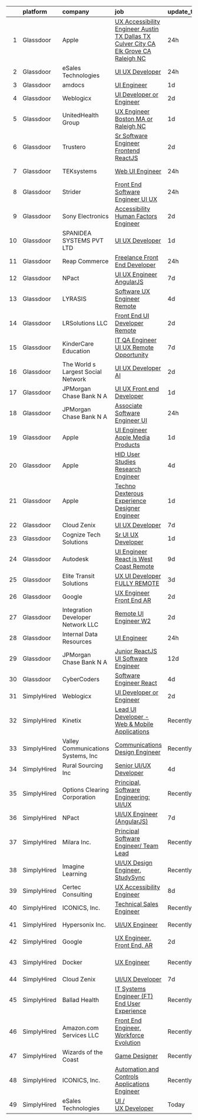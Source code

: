

|    | platform    | company                            | job                                                                                                                                                                                                                                                                                                                                                                                                                                                                                                                                                                                                                                                                                                                                                                                                                                                                                                                                                                                                                                                                                                                                                                                                                                                                                                                                                                                                                                                                                   | update_time   | location          |
|---:|:------------|:-----------------------------------|:--------------------------------------------------------------------------------------------------------------------------------------------------------------------------------------------------------------------------------------------------------------------------------------------------------------------------------------------------------------------------------------------------------------------------------------------------------------------------------------------------------------------------------------------------------------------------------------------------------------------------------------------------------------------------------------------------------------------------------------------------------------------------------------------------------------------------------------------------------------------------------------------------------------------------------------------------------------------------------------------------------------------------------------------------------------------------------------------------------------------------------------------------------------------------------------------------------------------------------------------------------------------------------------------------------------------------------------------------------------------------------------------------------------------------------------------------------------------------------------|:--------------|:------------------|
|  1 | Glassdoor   | Apple                              | [UX Accessibility Engineer  Austin  TX  Dallas  TX  Culver City  CA  Elk Grove  CA  Raleigh  NC ](https://www.glassdoor.com/partner/jobListing.htm?pos=102&ao=1110586&s=58&guid=00000182ba04f7cfb6520f097ad02f67&src=GD_JOB_AD&t=SR&vt=w&cs=1_a071ddb6&cb=1660978264362&jobListingId=1008080338729&cpc=334ABAF5D42DC775&jrtk=3-0-1gat09u0hklug801-1gat09u0vis1h800-6bcecd231bba96e7--6NYlbfkN0BvKrLyj5gPmtZO9T8euul8TCxuuKNOtzRJOomxnwSEodTz2Bc-sPZlADHp0xxmf8UGhI_JQnlS7lmez_1pwlDZ3rkS_zrj-H_qBXXe2pFxdu9ELzpyzs4-lN_YBVdtOGqxLgYLDMc510AxQjsjkBZD4lIc5FgQWm4_iU7VtHLxqF_tN1VCkIrNQSqVvzLBhivx4mQNATICCrmbTx_60uxqX1hFqL4JWtXDPmYzx3_C5yBVosGH1rU1Z7bO7D9JuI4FRfNpMW7v9muknp2M-Vlqo8vxyl4NMyRJBlUjfsxjAInaacaMpGf3KmRptRR2hQWzhWhibANvSph52LrKtCc52oX5OHfUcPPq2VyQbbA7LqUuNRpBZzYji1SSeJOxdQLXMf7grLxnxxYIaHWXsdwk0OhQ5w8uHu6nNtb-1Vw-NA-fv7F6BVmyluqvX0YQYjuLBq_MH3MXCcHHY4cJ5Yk3Zv1LbgjAv4EiH7M7VGj1UH_SiXwYtPfTo3KxzzDCbwCEHUzXWWvr4tAoHmxub0mh3fYO60X-i5ugYBFi_W0rAAbhfBOawfIzOcLk9xSeu6dPkmHJ_SInsYU6t4c8HJnt9GBDYIHeXlLpPM5_qE-7vxnLuUVfiC9VZsdcJ0RNdqiCPgdk2SR4ia9pJpR80xFdsHN_-vg7nwqLs5e5SGewSngnVxXstSwF0IF9wvH3HGllyOM8bH7nvj135ZSUrw0LFoJePKsrqTJ_buBYvaYFbCayvk0cEfP0eNgyRsvQN44-bso-Gtb8V63nwQq50KotIUDUZbtJs_XmSeS8mxjBD0vXUN1ZN-b4GbMcPO-mmb3IyFpfRL1Lvg1l-mCosCD0rQUDi6A7SiiwdrJAf4LQTN-aoFbE-TVHHUWtT2gwnrZkpXOivPMnuAh3dL0QW4_2Aj3ljo2DdGh4URSfLQyH-rybxDnWSXnQXL4dAIstJHhe_vm1CpqDFRwcM7IGKyA0J6i5aVRYrlLRSwG5HcLfRzp-u95lMS6yvzRFZ2IRlvP4Idkb-OcFVyItOsFgdIqk) | 24h           | Austin, TX        |
|  2 | Glassdoor   | eSales Technologies                | [UI   UX Developer](https://www.glassdoor.com/partner/jobListing.htm?pos=122&ao=1136043&s=58&guid=00000182ba04f7cfb6520f097ad02f67&src=GD_JOB_AD&t=SR&vt=w&cs=1_2218a294&cb=1660978264370&jobListingId=1008081944891&jrtk=3-0-1gat09u0hklug801-1gat09u0vis1h800-b5b38a053ef2df21-)                                                                                                                                                                                                                                                                                                                                                                                                                                                                                                                                                                                                                                                                                                                                                                                                                                                                                                                                                                                                                                                                                                                                                                                                    | 24h           | West Babylon, NY  |
|  3 | Glassdoor   | amdocs                             | [UI Engineer](https://www.glassdoor.com/partner/jobListing.htm?pos=115&ao=1136043&s=58&guid=00000182ba04f7cfb6520f097ad02f67&src=GD_JOB_AD&t=SR&vt=w&cs=1_b1feeb36&cb=1660978264368&jobListingId=1008079538406&jrtk=3-0-1gat09u0hklug801-1gat09u0vis1h800-4737a8a37973d5b7-)                                                                                                                                                                                                                                                                                                                                                                                                                                                                                                                                                                                                                                                                                                                                                                                                                                                                                                                                                                                                                                                                                                                                                                                                          | 1d            | California        |
|  4 | Glassdoor   | Weblogicx                          | [UI Developer or Engineer](https://www.glassdoor.com/partner/jobListing.htm?pos=120&ao=1136043&s=58&guid=00000182ba04f7cfb6520f097ad02f67&src=GD_JOB_AD&t=SR&vt=w&ea=1&cs=1_8e7f3488&cb=1660978264369&jobListingId=1008076300456&jrtk=3-0-1gat09u0hklug801-1gat09u0vis1h800-15f16e4854d42df6-)                                                                                                                                                                                                                                                                                                                                                                                                                                                                                                                                                                                                                                                                                                                                                                                                                                                                                                                                                                                                                                                                                                                                                                                        | 2d            | New York, NY      |
|  5 | Glassdoor   | UnitedHealth Group                 | [UX Engineer   Boston  MA or Raleigh  NC](https://www.glassdoor.com/partner/jobListing.htm?pos=101&ao=1110586&s=58&guid=00000182ba04f7cfb6520f097ad02f67&src=GD_JOB_AD&t=SR&vt=w&cs=1_36491d80&cb=1660978264362&jobListingId=1008078925478&cpc=F41FEAB56D215062&jrtk=3-0-1gat09u0hklug801-1gat09u0vis1h800-b1644bcfbdb874b9--6NYlbfkN0C8O9VKdOj_1Zh75e9_CvYhSsWVxS1Pvi5WUWhsf4w7FOycHcR50Ta-CQORLM6vDVfTLkBTBGYJkvH0iNQ4ijhIE8lO7STteliwAUvwxEqgThiNh_M0A0_pwVY_jT8lKvdyYOdyjBYg5j8_OKlGmyUfXVWUqc4XZDKITackncFsfbCyaKamAIXE0z0sfl6i3OXKV0DkbNRieGUW72-So5BC7wp5mBeajdlFs-qM-sagk3PTu1n5_4KyUXW-2dr113RiEqNrCNkS6SaFuTysEMlZp_jPRU54swXrIXMKbUOtkRVI3lZwLMYGoaKSTsBqaG4mMnmkVvCw4xOgOz-LSZlAqjIUrko2zWkU2hntuefpPYZiSOmpfhkqKryIpomQfLyYJu5J1bWN69cmIa_qhJdMdHbEUuISqGpVohL08Xerctg1VtsBaYzo)                                                                                                                                                                                                                                                                                                                                                                                                                                                                                                                                                                                                                                                                                         | 1d            | Boston, MA        |
|  6 | Glassdoor   | Trustero                           | [Sr  Software Engineer   Frontend  ReactJS ](https://www.glassdoor.com/partner/jobListing.htm?pos=107&ao=1110586&s=58&guid=00000182ba04f7cfb6520f097ad02f67&src=GD_JOB_AD&t=SR&vt=w&cs=1_0703cb5d&cb=1660978264364&jobListingId=1008076298920&cpc=48B9F4758953335C&jrtk=3-0-1gat09u0hklug801-1gat09u0vis1h800-d279383a41142d99--6NYlbfkN0DG4ntHtB_rMsnfhgmnSvK2brktLme1L4SiDeJjQ-izrVOLqRJ5-yjEhSyAj73O13THdNPDJRZmzvdseUgUNseRtKj65BXvi4N5BztOLH-4HivxLqpyVMkn_N23qBurXZxsgaBK33x5rjv8qMWm_PCE6vbl3fuEJKfJ4R1l1nRp3lvc-7fh2rGXpviKKD7J21d3xvcLaGq7g2zF9VbqAoNMmInn9xQHTtJ58l1pkizHW7xSPVWdhqJ_5cWWxoDLyPK9mrNJAvMKhREVC0gEfwSmAu92mNFaCsaGEyHQVjz3IsgfOXf7lKH9WcK-3GoWxIgggcnvcABz757e2OEeRt6AGHXhQRaO8gL98ejze-PEHz8Cy1wU5zDwEpeYWKmNPm5S7xCSPq5sqW5d1mrHmb_7IWq4skCSEXcxj2mR0JiZutbbyS-7UI2FcoR5gIoksjzMk1p87uPSBPBKNiu61gReYzpzqp769MW0QLHxdmivxO_nCL1t_pCEf-PzwC7xqRk88v4wD2ufPjz14HuXZpxjZbrXGv0U7ch9zLxSBGi1Wwk7TmDZI8GFN8lvOkPWk_olYWDs333tl06OS2_RKgnkCqPdnT-D9eBxnlP4g1jmcJ9D21rnUO2ckx5EfoZJDEbBb5vSeNQZeKtcSmTIZdXj7u4JvZE9qhglUaE6aIGommTgOYTYpfSgu34H1bnryKKU1fABslXSfPSBVlLc_7PDOnTb3TiAMDhjn6xpZRCQilisgnecq_k-ui8TnL9mvyuHRMs7OyDHbmoP9k_dhy0ZXTHLyQ1DvgpsE-_l-RDyBQMHkRtlsPBU_voKqxgNki_XLTkRaDJrtjDkcwaecIQmNDqdC1JW1Dzkt76aj8bxyXFamxZjT73HJqrd_Vi7YnHnjDkuN9RYs55EouWIY66RZDYricin9I-htApmF3EiPvZ-OQQs513In2spKRR-6SxTRt1UP5-ZruWd0hR0-z0ofN-iGw6FaUMCZ-0U_1mYv-WlQzTI02WH)                                                                                      | 2d            | Remote            |
|  7 | Glassdoor   | TEKsystems                         | [Web UI Engineer](https://www.glassdoor.com/partner/jobListing.htm?pos=104&ao=1110586&s=58&guid=00000182ba04f7cfb6520f097ad02f67&src=GD_JOB_AD&t=SR&vt=w&cs=1_de7a29dc&cb=1660978264363&jobListingId=1008082138912&cpc=1160948BCBA38B5B&jrtk=3-0-1gat09u0hklug801-1gat09u0vis1h800-b23bc7394c47b2ae--6NYlbfkN0AuKz8EBO1xHDEL7V2YF9xF3dC_I9B9i-Zw2Jh8clPMK3KTieKealHQySFBD4L6FvPqrppy_6pQ4JzbYsBYRE3HfqOS1nITnQwyFWRadqAi8jW-TzQMC_u9eD9RZAeUN7pT7i7_2-K7VDYFfWK8sl0TSl_DyrNNLaX2rRT3yx41VpcfHicS4ymVzlmQ-7kZZ8UnWaohLGt0uFjETOXWOxqhIfC3TO0OOLxeUEBGRhYTC3Hxj8czs2CF1GRsBkoY0H7_Wg6Vybj2Kf9ykX7ruLMccOkdLb2zvk_-E7K2UCdDs4AoPqe8cM7EXro_Qp6VXDS3SOcsvB95GFABCxMTD35tvGvCjyDekK-8RzTsJA9TT2eMMVPnRap8gakrydX8d0o7YzPfX-wi7wduaU2dPr6XCM8tGLKntom_6w-tfm3YQjfKbLOsIwUMxKSWOAUqYItp4HoCIiyrhBiBiAoUKNFvuz-ug2L-CeWOz5uzVO7IK61Xsm0Ig9tlR9FfOurAIK4PD6Zsq4Y_sRcwT0rN7VKz5cQWoyi0kM_6mnI2Zi1NQfLQ42Fu5_epuLlel3oRp8BW50C8BRqLgg7FpLv1gFnt-r6MXKEiSbAdS5TYboj7k6Bxejf7QbV6Z14bf3ptvbsTREJERGn50oaEK_uU3BhzXGKPYYtXyHCTjCXg1FGhrOrt5MwXFD2SBv3UW6tLQ8HxEa_hgZ347m7Pu6pV5519eiuhcBqWdezBwwYcE5Tlima3--x5q8Odr3MH_voNXAWYhjBWeVvEq-pl_XNrABtwcHDAm7mwvnHnytu0rCO6T23R2wY1bPp4ShcpH2yMqtI649elgzysIlEuTxRAu8P4II-kfPDBF7kOoY1KObnBg6z7RdEmjLpeS8KcDM09ZzYHKyxGkT3YVqoZkxx4Y4CoLTQ1r6c8YcuGJMtgHbIaFv9UrMPsLIHx)                                                                                                                                                                                 | 24h           | Columbus, OH      |
|  8 | Glassdoor   | Strider                            | [Front End Software Engineer  UI UX ](https://www.glassdoor.com/partner/jobListing.htm?pos=128&ao=1136043&s=58&guid=00000182ba04f7cfb6520f097ad02f67&src=GD_JOB_AD&t=SR&vt=w&ea=1&cs=1_2a0e8c4b&cb=1660978264373&jobListingId=1008082050730&jrtk=3-0-1gat09u0hklug801-1gat09u0vis1h800-cdaf7f48e5a7f718-)                                                                                                                                                                                                                                                                                                                                                                                                                                                                                                                                                                                                                                                                                                                                                                                                                                                                                                                                                                                                                                                                                                                                                                             | 24h           | Tysons Corner, VA |
|  9 | Glassdoor   | Sony Electronics                   | [Accessibility Human Factors Engineer](https://www.glassdoor.com/partner/jobListing.htm?pos=111&ao=1136043&s=58&guid=00000182ba04f7cfb6520f097ad02f67&src=GD_JOB_AD&t=SR&vt=w&cs=1_e3579538&cb=1660978264366&jobListingId=1008076295299&jrtk=3-0-1gat09u0hklug801-1gat09u0vis1h800-1a8a939cfe001fbb-)                                                                                                                                                                                                                                                                                                                                                                                                                                                                                                                                                                                                                                                                                                                                                                                                                                                                                                                                                                                                                                                                                                                                                                                 | 2d            | San Diego, CA     |
| 10 | Glassdoor   | SPANIDEA SYSTEMS PVT  LTD          | [UI UX Developer](https://www.glassdoor.com/partner/jobListing.htm?pos=125&ao=1136043&s=58&guid=00000182ba04f7cfb6520f097ad02f67&src=GD_JOB_AD&t=SR&vt=w&ea=1&cs=1_54114ffd&cb=1660978264372&jobListingId=1008078969609&jrtk=3-0-1gat09u0hklug801-1gat09u0vis1h800-223c4d2ce0d8c22c-)                                                                                                                                                                                                                                                                                                                                                                                                                                                                                                                                                                                                                                                                                                                                                                                                                                                                                                                                                                                                                                                                                                                                                                                                 | 1d            | San Francisco, CA |
| 11 | Glassdoor   | Reap Commerce                      | [Freelance Front End Developer](https://www.glassdoor.com/partner/jobListing.htm?pos=112&ao=1136043&s=58&guid=00000182ba04f7cfb6520f097ad02f67&src=GD_JOB_AD&t=SR&vt=w&ea=1&cs=1_fddb98c5&cb=1660978264366&jobListingId=1008081351737&jrtk=3-0-1gat09u0hklug801-1gat09u0vis1h800-4301a20cd0f0fe31-)                                                                                                                                                                                                                                                                                                                                                                                                                                                                                                                                                                                                                                                                                                                                                                                                                                                                                                                                                                                                                                                                                                                                                                                   | 24h           | Remote            |
| 12 | Glassdoor   | NPact                              | [UI UX Engineer  AngularJS ](https://www.glassdoor.com/partner/jobListing.htm?pos=129&ao=1136043&s=58&guid=00000182ba04f7cfb6520f097ad02f67&src=GD_JOB_AD&t=SR&vt=w&ea=1&cs=1_1b03add5&cb=1660978264373&jobListingId=1008069138533&jrtk=3-0-1gat09u0hklug801-1gat09u0vis1h800-4c2bb33de1761dfc-)                                                                                                                                                                                                                                                                                                                                                                                                                                                                                                                                                                                                                                                                                                                                                                                                                                                                                                                                                                                                                                                                                                                                                                                      | 7d            | Remote            |
| 13 | Glassdoor   | LYRASIS                            | [Software UX Engineer  Remote ](https://www.glassdoor.com/partner/jobListing.htm?pos=127&ao=1136043&s=58&guid=00000182ba04f7cfb6520f097ad02f67&src=GD_JOB_AD&t=SR&vt=w&ea=1&cs=1_d38d630d&cb=1660978264373&jobListingId=1008072277149&jrtk=3-0-1gat09u0hklug801-1gat09u0vis1h800-5520e6f357cd2f65-)                                                                                                                                                                                                                                                                                                                                                                                                                                                                                                                                                                                                                                                                                                                                                                                                                                                                                                                                                                                                                                                                                                                                                                                   | 4d            | Georgia           |
| 14 | Glassdoor   | LRSolutions  LLC                   | [Front End UI Developer   Remote](https://www.glassdoor.com/partner/jobListing.htm?pos=108&ao=1110586&s=58&guid=00000182ba04f7cfb6520f097ad02f67&src=GD_JOB_AD&t=SR&vt=w&ea=1&cs=1_318c8507&cb=1660978264365&jobListingId=1008075985506&cpc=FD1C1DA32C38CFA7&jrtk=3-0-1gat09u0hklug801-1gat09u0vis1h800-5a430370482fc73c--6NYlbfkN0BAGAj0RUsnWTahqI1tl-PZLsMym4oUMswTcg611k7hRhZpN3Kz5TEiF7mWyl4wW1AhtjUlcgc-107l0yBL-hN6ZbcyiXBfLWok2zXEOlJ3ntoBTaMYRTmL97T9V5cUyN_zWZK3d3Ca7QurS0aUI1qMGMs3j4yGfflH6UsqC2Io-QDlomXxrYsO_NEg5M2dDDKNCA_zGQiGNP8wdXf-DlsEoKphlIC9IsNPJz682QycHTmMX49XoRbyJvpD2iOWehobANiOHXnIOGxvZpZBX0XCaVqFPm8OrLzFGf1tJgZe77DiYKKmOZHTLTTIgRRL4DOCRioFqTgOFruVgMQ_oUEJhpS5dZbf97YgrAOOPsSRQyIkAg3TzQLnEFUcLUQqQF3QhJFsrLBSU5g1j1RojVUCxv4CAd0AZGGUU6pCpn9IPft9wtRzd5giSt_XfM0oxCQzAW9Wbtf0ioWgcXdRPHxFF9lwFce7pvZrOHQGhb40khX2O-W0b_ecYjoUyF2zjsiJ6n5a5AUH-w%3D%3D)                                                                                                                                                                                                                                                                                                                                                                                                                                                                                                                                                                                                | 2d            | Remote            |
| 15 | Glassdoor   | KinderCare Education               | [IT QA Engineer UI UX   Remote Opportunity](https://www.glassdoor.com/partner/jobListing.htm?pos=121&ao=1136043&s=58&guid=00000182ba04f7cfb6520f097ad02f67&src=GD_JOB_AD&t=SR&vt=w&cs=1_4f54cb2e&cb=1660978264370&jobListingId=1008069327073&jrtk=3-0-1gat09u0hklug801-1gat09u0vis1h800-42d4bbf79956e27d-)                                                                                                                                                                                                                                                                                                                                                                                                                                                                                                                                                                                                                                                                                                                                                                                                                                                                                                                                                                                                                                                                                                                                                                            | 7d            | Portland, OR      |
| 16 | Glassdoor   | The World s Largest Social Network | [UI UX Developer  AI ](https://www.glassdoor.com/partner/jobListing.htm?pos=106&ao=1110586&s=58&guid=00000182ba04f7cfb6520f097ad02f67&src=GD_JOB_AD&t=SR&vt=w&ea=1&cs=1_a468b89b&cb=1660978264364&jobListingId=1008077555642&cpc=FAE5E775D180B2FB&jrtk=3-0-1gat09u0hklug801-1gat09u0vis1h800-dc4dc3c9770794ca--6NYlbfkN0DSgjPPcnEdvoK3uuxfISLALE6pB1FR7YSHOr_tSg5_QGIhoz_2VqUepdcKLBLI_zRhBJ0Jgrc-8VysXAJk9sFkp8To6E9QiF_qXEeEjrEop-zVPZFN-pEA4fBNHuPYhZ1Yc2dsmwzqRzS3FoMia2YElFrd9Qr-ZitosHSBbmhCFAcrUECrH2HbOOP5Ly9OiTGNJsr4-e64sQ4wWEIPCJHNiSLrqZnLWhhl6A2ukC1dbdVAvyzhCrDA76UqujGn5Fsx-Vr6tyU8Xy03R5NbI_YI0Rt3Y4R8HDlmUahnsc3ChOgzzc617lAG5TRXz1eM71raeN90sLjhIp5qhZk59qkEry2F9FvNV6Qu8Ii7F0qjjvEJ1dJC9JxGmlQHrNh-Jnp3yKeVJERTKdq-bpgbyLxh9iAmstnK2ivGEDJjXLcoyw1yXNhKfDa4RmoyS9J8XCjA2vkUa415zACYNIGLL2jecz1BSrMgYxiDdGI1oZYp3Ixdh491WlFgPsyfHYhYFMtJEK6_i813FrZN7x6s4JW9DEmt1sjuzZBsevAXXACZ4uVfos9ji7IuJmnLE3sUxt8SfCyu_aR3kPD1OsVm8MG-22CuD0m-GmM%3D)                                                                                                                                                                                                                                                                                                                                                                                                                                                                                                                         | 2d            | San Francisco, CA |
| 17 | Glassdoor   | JPMorgan Chase Bank  N A           | [UI UX Front end Developer](https://www.glassdoor.com/partner/jobListing.htm?pos=117&ao=1136043&s=58&guid=00000182ba04f7cfb6520f097ad02f67&src=GD_JOB_AD&t=SR&vt=w&cs=1_5b079274&cb=1660978264368&jobListingId=1008079949180&jrtk=3-0-1gat09u0hklug801-1gat09u0vis1h800-beb0749a0b604968-)                                                                                                                                                                                                                                                                                                                                                                                                                                                                                                                                                                                                                                                                                                                                                                                                                                                                                                                                                                                                                                                                                                                                                                                            | 1d            | Wilmington, DE    |
| 18 | Glassdoor   | JPMorgan Chase Bank  N A           | [Associate Software Engineer   UI](https://www.glassdoor.com/partner/jobListing.htm?pos=119&ao=1136043&s=58&guid=00000182ba04f7cfb6520f097ad02f67&src=GD_JOB_AD&t=SR&vt=w&cs=1_470137f7&cb=1660978264369&jobListingId=1008080234204&jrtk=3-0-1gat09u0hklug801-1gat09u0vis1h800-33a1e209f2231d86-)                                                                                                                                                                                                                                                                                                                                                                                                                                                                                                                                                                                                                                                                                                                                                                                                                                                                                                                                                                                                                                                                                                                                                                                     | 24h           | Tampa, FL         |
| 19 | Glassdoor   | Apple                              | [UI Engineer   Apple Media Products](https://www.glassdoor.com/partner/jobListing.htm?pos=103&ao=1110586&s=58&guid=00000182ba04f7cfb6520f097ad02f67&src=GD_JOB_AD&t=SR&vt=w&cs=1_731fb3cd&cb=1660978264363&jobListingId=1008078787069&cpc=32EE424DE2B657EB&jrtk=3-0-1gat09u0hklug801-1gat09u0vis1h800-be95857f15b9220f--6NYlbfkN0BvKrLyj5gPmtZO9T8euul8TCxuuKNOtzRJOomxnwSEodTz2Bc-sPZl1dBMH13w-jPJKcz5G1NFvUu0qAio5VKKhFcU5VN31Y-iUkmH4tSP70dYrFuCIXzqoYqaUQOeuKSCQkxRTNdPLCo8qjilq_Qmtgrn8CfzNcY0001hocwqh5smi23vyDoxr65UaSLmZM33iljydKbywYSUhrgue72IykG4qIuYZLwo7mTC6dJP_hHsM-vbzDA3DH-stLXjCptUdgm8ivzBxeOan_Zlt1ETtwcyWA9iDn3NYurSuvjYw1kVVfq-6EdXL8PsMrUKWaKAB7D2nXi92E2_1-7cmdJ4jHmlpXqACCJz3h3wflzjrx9ht5lB3n8mb8CpfPqmRDamPmA78FSVucdVONb9QSI4xYiFVIjvTJXUkoEWA-nngquQp_SYs4OuHVZYdj7ZDNdmpYu04Dzf5BkljiTgDv6h_EhjD2gbWkubCaab7xUpnoBmsNqZamYBw-A8xQuDCeuQ2zkAYm_PsMIEAaNTV1Ldgiz1p4rKSnY4KvCPr2QkOXQS09LRRdTrh5vxL8cnQlwMT07shXublYwBs4yXnjb9_Uf1hkmIBI-YISzfFbidJVGgq-NyIsRbuccX9n5slY0W6fAE9yavP3WXDjPcykwE24REQq1U0amD0qxdbgGidnB-VfN1fWX4_OxXMQhdoRTwTX0tUjCIgdtqCFs9Xk2Peef8hgOiJm3E8pnMmQxWNW98J2vtwKLnlufjAwuOVfnDm375O0ORGINlQpFkq-o0ShX9eqJ7unSa3_XZVQm0PwD6wpwg_sOCtirVGHSOLrdQGOQJ6Sq_wht1AhRFKdtLJca18hHSqx-wAKE7PDOnI3cAKpvZm-zawASu3V5OJwVnaXOZMdaShdPVBSwSE_Lyeu5gMyJECNpGgr1KcKrs84u9vPPVFzh8BrA5FUpTrb7vUJP8TBNEyBDdwAOp80yVcHV8On_ksnM%3D)                                                                                                                | 1d            | Seattle, WA       |
| 20 | Glassdoor   | Apple                              | [HID User Studies Research Engineer](https://www.glassdoor.com/partner/jobListing.htm?pos=114&ao=1136043&s=58&guid=00000182ba04f7cfb6520f097ad02f67&src=GD_JOB_AD&t=SR&vt=w&cs=1_b47c0364&cb=1660978264367&jobListingId=1008072975280&jrtk=3-0-1gat09u0hklug801-1gat09u0vis1h800-ff2eb1e6ea059d1d-)                                                                                                                                                                                                                                                                                                                                                                                                                                                                                                                                                                                                                                                                                                                                                                                                                                                                                                                                                                                                                                                                                                                                                                                   | 4d            | Cupertino, CA     |
| 21 | Glassdoor   | Apple                              | [Techno Dexterous Experience Designer Engineer  ](https://www.glassdoor.com/partner/jobListing.htm?pos=110&ao=1136043&s=58&guid=00000182ba04f7cfb6520f097ad02f67&src=GD_JOB_AD&t=SR&vt=w&cs=1_ba6b2067&cb=1660978264365&jobListingId=1008080134853&jrtk=3-0-1gat09u0hklug801-1gat09u0vis1h800-7c79c53ea138259e-)                                                                                                                                                                                                                                                                                                                                                                                                                                                                                                                                                                                                                                                                                                                                                                                                                                                                                                                                                                                                                                                                                                                                                                      | 1d            | Cupertino, CA     |
| 22 | Glassdoor   | Cloud Zenix                        | [UI UX Developer](https://www.glassdoor.com/partner/jobListing.htm?pos=126&ao=1136043&s=58&guid=00000182ba04f7cfb6520f097ad02f67&src=GD_JOB_AD&t=SR&vt=w&ea=1&cs=1_1ffadacc&cb=1660978264373&jobListingId=1008068416225&jrtk=3-0-1gat09u0hklug801-1gat09u0vis1h800-add45b5797fa10f2-)                                                                                                                                                                                                                                                                                                                                                                                                                                                                                                                                                                                                                                                                                                                                                                                                                                                                                                                                                                                                                                                                                                                                                                                                 | 7d            | Remote            |
| 23 | Glassdoor   | Cognize Tech Solutions             | [Sr  UI UX Developer](https://www.glassdoor.com/partner/jobListing.htm?pos=123&ao=1136043&s=58&guid=00000182ba04f7cfb6520f097ad02f67&src=GD_JOB_AD&t=SR&vt=w&ea=1&cs=1_c248f527&cb=1660978264371&jobListingId=1008078859085&jrtk=3-0-1gat09u0hklug801-1gat09u0vis1h800-babef6074ebdf6bc-)                                                                                                                                                                                                                                                                                                                                                                                                                                                                                                                                                                                                                                                                                                                                                                                                                                                                                                                                                                                                                                                                                                                                                                                             | 1d            | Remote            |
| 24 | Glassdoor   | Autodesk                           | [UI Engineer React js  West Coast Remote ](https://www.glassdoor.com/partner/jobListing.htm?pos=118&ao=1136043&s=58&guid=00000182ba04f7cfb6520f097ad02f67&src=GD_JOB_AD&t=SR&vt=w&cs=1_f6dda013&cb=1660978264368&jobListingId=1008065803049&jrtk=3-0-1gat09u0hklug801-1gat09u0vis1h800-5c8d56e4c490e6c9-)                                                                                                                                                                                                                                                                                                                                                                                                                                                                                                                                                                                                                                                                                                                                                                                                                                                                                                                                                                                                                                                                                                                                                                             | 9d            | San Francisco, CA |
| 25 | Glassdoor   | Elite Transit Solutions            | [UX UI Developer FULLY REMOTE](https://www.glassdoor.com/partner/jobListing.htm?pos=130&ao=1136043&s=58&guid=00000182ba04f7cfb6520f097ad02f67&src=GD_JOB_AD&t=SR&vt=w&ea=1&cs=1_daa82635&cb=1660978264373&jobListingId=1008075132599&jrtk=3-0-1gat09u0hklug801-1gat09u0vis1h800-ae6744e2b58ace6d-)                                                                                                                                                                                                                                                                                                                                                                                                                                                                                                                                                                                                                                                                                                                                                                                                                                                                                                                                                                                                                                                                                                                                                                                    | 3d            | Pittsburgh, PA    |
| 26 | Glassdoor   | Google                             | [UX Engineer  Front End  AR](https://www.glassdoor.com/partner/jobListing.htm?pos=113&ao=1136043&s=58&guid=00000182ba04f7cfb6520f097ad02f67&src=GD_JOB_AD&t=SR&vt=w&cs=1_c78902b6&cb=1660978264366&jobListingId=1008076587517&jrtk=3-0-1gat09u0hklug801-1gat09u0vis1h800-48fa9133b9d139a6-)                                                                                                                                                                                                                                                                                                                                                                                                                                                                                                                                                                                                                                                                                                                                                                                                                                                                                                                                                                                                                                                                                                                                                                                           | 2d            | Los Angeles, CA   |
| 27 | Glassdoor   | Integration Developer Network LLC  | [Remote UI Engineer  W2 ](https://www.glassdoor.com/partner/jobListing.htm?pos=124&ao=1136043&s=58&guid=00000182ba04f7cfb6520f097ad02f67&src=GD_JOB_AD&t=SR&vt=w&ea=1&cs=1_44374b22&cb=1660978264372&jobListingId=1008076677463&jrtk=3-0-1gat09u0hklug801-1gat09u0vis1h800-361f424dde493267-)                                                                                                                                                                                                                                                                                                                                                                                                                                                                                                                                                                                                                                                                                                                                                                                                                                                                                                                                                                                                                                                                                                                                                                                         | 2d            | Remote            |
| 28 | Glassdoor   | Internal Data Resources            | [UI Engineer](https://www.glassdoor.com/partner/jobListing.htm?pos=105&ao=1110586&s=58&guid=00000182ba04f7cfb6520f097ad02f67&src=GD_JOB_AD&t=SR&vt=w&ea=1&cs=1_dae254db&cb=1660978264364&jobListingId=1008081469269&cpc=723ADC3DFE402989&jrtk=3-0-1gat09u0hklug801-1gat09u0vis1h800-87a42d0d3a12b624--6NYlbfkN0D-IIHpRgNhhiguU_t6VlqfhfFf3-SclHiEW6RanCpGL0AEnsnTmiX299MBfDVxpfqFIHLUZkrxoio22OVCWj8hs7XSZqfmbsYheLqYi2wlilauAmAOi7Dz7AaiPJJnsiA0lcM0Q2Xvu7ZBR6ffRGUZ9gTPPJJwW7H9_MUZNT6DkHevtRGiGdChC0xuGG3aunrs5Jd9mkQ3iMCXjss_vaEO8Z10bmeWvezfNunIwILHFo3OKiUgvamplMR0R2xSFMSLUFXRa9f3Hw-s6QdpfeKyxrfDGiA6SQBvT9dLxPH1ogOzKy4n1cRLTVftxMpVkBcfQCVSOKwXm_L2ZAhptyij-VlcPdbAFVsocD6eCiQ_Yt9pah9x9vQHP-yWwnTMxPw13oZYYjWJlicANDiSPKwI4PA3XHpJRFwRS01-URWjyzj21tNsJADAl53g8b2Gd4g-znfd4r1aQeI8qF5ePmBKZxeVzP1YAjVlkSgbwvjIcJIe5mvupWhIqe4wuUNFRrGdTBJJBQTCuZjHUd7W3JWd)                                                                                                                                                                                                                                                                                                                                                                                                                                                                                                                                                                                                                | 24h           | Remote            |
| 29 | Glassdoor   | JPMorgan Chase Bank  N A           | [Junior ReactJS UI Software Engineer](https://www.glassdoor.com/partner/jobListing.htm?pos=116&ao=1136043&s=58&guid=00000182ba04f7cfb6520f097ad02f67&src=GD_JOB_AD&t=SR&vt=w&cs=1_fef5c4f0&cb=1660978264368&jobListingId=1008059216095&jrtk=3-0-1gat09u0hklug801-1gat09u0vis1h800-b8ea7e8b95901a12-)                                                                                                                                                                                                                                                                                                                                                                                                                                                                                                                                                                                                                                                                                                                                                                                                                                                                                                                                                                                                                                                                                                                                                                                  | 12d           | Chicago, IL       |
| 30 | Glassdoor   | CyberCoders                        | [Software Engineer   React](https://www.glassdoor.com/partner/jobListing.htm?pos=109&ao=1110586&s=58&guid=00000182ba04f7cfb6520f097ad02f67&src=GD_JOB_AD&t=SR&vt=w&ea=1&cs=1_4f140306&cb=1660978264365&jobListingId=1008072528813&cpc=334ABAF5D42DC775&jrtk=3-0-1gat09u0hklug801-1gat09u0vis1h800-86453a8fd6b0d5fc--6NYlbfkN0CpFJQzrgRR8WqXWK1qKKEqALWJw739KlKqr2H-MSI4eoBlI4EFrmor2FYZMP3muM1yR-0xa60PJmktWKXpXzP0-TwjOQ2TOrs9CTYS_ZbTULJGH45TwituplQPgozkkdbXydX4inBTMydZQipUluS-WG8Jkhq7LEaJWDyTTKewq0xwM1rcfuvZlOHu2d4uYnW2VyrLHdtMTKjmn3wVw711osiUoTLCQ10Rgsdh804w9RrZwH3DvMIOFB7AyeWVnKTYMxKhblCUWwtbDMCBEPYHCU1ikQDTOcxoNNTJoQ52TE0KSxhaqhykD-JNJbTyx1yJGCuwNT8jsyzipoubjADbj25Hjp8JfnyF_KZMKgAcj5__OOFIW2K9G3tydsFKQY2plshhjLO1yUtUtEFAruk3YE4xNcg_-YMWHBfXU6mer4XqyqFqF2JhEBBf7_RbyRi7AuBJSfcDqq1fDvODfMmynemsBxFoR5PU_i_bPTBopWAG2AKeT_uy2QCxzGtM-vozxUpRH_bL9Gt1cDmtM3y2e8p8NW8KsCDg5mCSi1FGqf38fl49A_vOqS0ONbqwM2nM9RYPpvza4phFaJv3mCQlKpQ9o0esVpGfZ7NuZAjBlau1ZGVHZ1cYy_uI5U_DUCZIBAXm8uvOOiK7BKjB9cYKUypcXHJHzUFuxkUTGA-a8kkvCE5yBBJDBjnMhBif5xRVwA6yNFqBDOoSqhoxJWZ0s436sW3Ua-xCaumpihY_NbR1eRmQIdW6Z1rlthv6OAZ1l3WvpGDDioxcbgZkIFOEYMYWsK3m1wXDw_4c96DVA4mHeTiFa7pBzUWMEHBHLOW5BS2uy5fies9rMyO1RnxmNvYutlLA2nHEoNRIljlXvGmeyjASa5caMpuNT10u1HzwOVgbQpcAssf1OUA-X9Ar3rRjGKz-FiKQGtsOhQZddb9KGvDs1iPUet1Ucwr3NTaOOfvU6QXQ7alIJaV1ujkx70MS1v7uizQ%3D)                                                                                                                    | 4d            | Los Angeles, CA   |
| 31 | SimplyHired | Weblogicx                          | [UI Developer or Engineer](https://www.simplyhired.com/job/YUXXdOtDgen0qlZ2vNQopiLKdTWzzPFEHv7tRXxLNgDka5UtgE49ig?q=ux+engineer)                                                                                                                                                                                                                                                                                                                                                                                                                                                                                                                                                                                                                                                                                                                                                                                                                                                                                                                                                                                                                                                                                                                                                                                                                                                                                                                                                      | 2d            | New York, NY      |
| 32 | SimplyHired | Kinetix                            | [Lead UI Developer - Web & Mobile Applications](https://www.simplyhired.com/job/SaFtvgPqbMyJ-blOBOQWksFrfR_IycnRSfg7_Njp0odUQzAiUpkfKA?q=ux+engineer)                                                                                                                                                                                                                                                                                                                                                                                                                                                                                                                                                                                                                                                                                                                                                                                                                                                                                                                                                                                                                                                                                                                                                                                                                                                                                                                                 | Recently      | Atlanta, GA       |
| 33 | SimplyHired | Valley Communications Systems, Inc | [Communications Design Engineer](https://www.simplyhired.com/job/AUo7E07w2klkxUe_MpJEXKAe3q6D53g2ij9loL_ldPaRLYQDHOrlRg?q=ux+engineer)                                                                                                                                                                                                                                                                                                                                                                                                                                                                                                                                                                                                                                                                                                                                                                                                                                                                                                                                                                                                                                                                                                                                                                                                                                                                                                                                                | Recently      | Chicopee, MA      |
| 34 | SimplyHired | Rural Sourcing Inc                 | [Senior UI/UX Developer](https://www.simplyhired.com/job/e0-lTsKawKSeWU6Ch1j27Pu1p1Kdd2PLCPGsSA-tHY7I1sqTwPlkOA?q=ux+engineer)                                                                                                                                                                                                                                                                                                                                                                                                                                                                                                                                                                                                                                                                                                                                                                                                                                                                                                                                                                                                                                                                                                                                                                                                                                                                                                                                                        | 4d            | Baton Rouge, LA   |
| 35 | SimplyHired | Options Clearing Corporation       | [Principal, Software Engineering: UI/UX](https://www.simplyhired.com/job/6WRicnwhKtM4ghmIX48eFW9WlVHt5doMp2wkEyAG3W4q6Pq7hAvRsA?q=ux+engineer)                                                                                                                                                                                                                                                                                                                                                                                                                                                                                                                                                                                                                                                                                                                                                                                                                                                                                                                                                                                                                                                                                                                                                                                                                                                                                                                                        | Recently      | Chicago, IL       |
| 36 | SimplyHired | NPact                              | [UI/UX Engineer (AngularJS)](https://www.simplyhired.com/job/kBpILASOksajFpdI-fd_VIMj5HbKlDLMpzsL_znVRuznWVxnXYfNJg?q=ux+engineer)                                                                                                                                                                                                                                                                                                                                                                                                                                                                                                                                                                                                                                                                                                                                                                                                                                                                                                                                                                                                                                                                                                                                                                                                                                                                                                                                                    | 7d            | Remote            |
| 37 | SimplyHired | Milara Inc.                        | [Principal Software Engineer/ Team Lead](https://www.simplyhired.com/job/y26YMDr_i7bfvvW3yAbF2bhdWFwL9tapVBqQq4mHCUEoMRxaETyEdQ?q=ux+engineer)                                                                                                                                                                                                                                                                                                                                                                                                                                                                                                                                                                                                                                                                                                                                                                                                                                                                                                                                                                                                                                                                                                                                                                                                                                                                                                                                        | Recently      | Milford, MA       |
| 38 | SimplyHired | Imagine Learning                   | [UI/UX Design Engineer, StudySync](https://www.simplyhired.com/job/ggMDe3g4AR0uNqLcQy2TGbb2HrFDSUxl-4l76C0FT8o_8OMnwLpCrA?q=ux+engineer)                                                                                                                                                                                                                                                                                                                                                                                                                                                                                                                                                                                                                                                                                                                                                                                                                                                                                                                                                                                                                                                                                                                                                                                                                                                                                                                                              | Recently      | Remote            |
| 39 | SimplyHired | Certec Consulting                  | [UX Accessibility Engineer](https://www.simplyhired.com/job/1EJ6TFB5fH8pw-Yg4x50eQwF656FhWJDrBed9r_IgwtjfwwNg3AvAA?q=ux+engineer)                                                                                                                                                                                                                                                                                                                                                                                                                                                                                                                                                                                                                                                                                                                                                                                                                                                                                                                                                                                                                                                                                                                                                                                                                                                                                                                                                     | 8d            | Jersey City, NJ   |
| 40 | SimplyHired | ICONICS, Inc.                      | [Technical Sales Engineer](https://www.simplyhired.com/job/BLGA6g71PmxK_tznA_TCmnundiwYAmilk7nypVzrPwOuQDQe9f3_jg?q=ux+engineer)                                                                                                                                                                                                                                                                                                                                                                                                                                                                                                                                                                                                                                                                                                                                                                                                                                                                                                                                                                                                                                                                                                                                                                                                                                                                                                                                                      | Recently      | Foxborough, MA    |
| 41 | SimplyHired | Hypersonix Inc.                    | [UI/UX Engineer](https://www.simplyhired.com/job/TXSI4JLY6sHF-ZLifrg9gJG_iC5mr0Z9W8gT_6jT5hR8sRkfbptF4g?q=ux+engineer)                                                                                                                                                                                                                                                                                                                                                                                                                                                                                                                                                                                                                                                                                                                                                                                                                                                                                                                                                                                                                                                                                                                                                                                                                                                                                                                                                                | Recently      | San Jose, CA      |
| 42 | SimplyHired | Google                             | [UX Engineer, Front End, AR](https://www.simplyhired.com/job/hGzNUM0Gl8bMaHcvv5aeuvKuZAAIp6U_ETigaf7BIfZi5qJ1udvVYA?q=ux+engineer)                                                                                                                                                                                                                                                                                                                                                                                                                                                                                                                                                                                                                                                                                                                                                                                                                                                                                                                                                                                                                                                                                                                                                                                                                                                                                                                                                    | 2d            | Los Angeles, CA   |
| 43 | SimplyHired | Docker                             | [UX Engineer](https://www.simplyhired.com/job/zqvK372Iba0O1869yVIscBWvk1M8phpAFuIFaJkuWoa-7S3vm_aqHQ?q=ux+engineer)                                                                                                                                                                                                                                                                                                                                                                                                                                                                                                                                                                                                                                                                                                                                                                                                                                                                                                                                                                                                                                                                                                                                                                                                                                                                                                                                                                   | Recently      | San Francisco, CA |
| 44 | SimplyHired | Cloud Zenix                        | [UI/UX Developer](https://www.simplyhired.com/job/e1kWky_E2WIrkXoHEuUuAt_IzTB0T7sR9xKUWwXjwfr5FSTnnKVfvg?q=ux+engineer)                                                                                                                                                                                                                                                                                                                                                                                                                                                                                                                                                                                                                                                                                                                                                                                                                                                                                                                                                                                                                                                                                                                                                                                                                                                                                                                                                               | 7d            | Remote            |
| 45 | SimplyHired | Ballad Health                      | [IT Systems Engineer (FT) End User Experience](https://www.simplyhired.com/job/7Lv5wgSBAfeeN6Rxks94QXiTKkT4VhZRMXxUSNeJCdSC2RpCV0ocpg?q=ux+engineer)                                                                                                                                                                                                                                                                                                                                                                                                                                                                                                                                                                                                                                                                                                                                                                                                                                                                                                                                                                                                                                                                                                                                                                                                                                                                                                                                  | Recently      | Johnson City, TN  |
| 46 | SimplyHired | Amazon.com Services LLC            | [Front End Engineer, Workforce Evolution](https://www.simplyhired.com/job/eRjONUrlRX8ZYuAlk8NxtXNd6mVMOAF_MazjhQaAXJ_bYvQVhF1_7Q?q=ux+engineer)                                                                                                                                                                                                                                                                                                                                                                                                                                                                                                                                                                                                                                                                                                                                                                                                                                                                                                                                                                                                                                                                                                                                                                                                                                                                                                                                       | Recently      | Remote            |
| 47 | SimplyHired | Wizards of the Coast               | [Game Designer](https://www.simplyhired.com/job/PTA-XstKiAm5n7XoNO3SHdH25U1A9feZJgZnFjorsiMl1WczbQj2_w?q=ux+engineer)                                                                                                                                                                                                                                                                                                                                                                                                                                                                                                                                                                                                                                                                                                                                                                                                                                                                                                                                                                                                                                                                                                                                                                                                                                                                                                                                                                 | Recently      | Renton, WA        |
| 48 | SimplyHired | ICONICS, Inc.                      | [Automation and Controls Applications Engineer](https://www.simplyhired.com/job/piLE33fvjhXtmfswyRbtHb5YeVnk7UNJuIGxhnf3RWVS46B-0TxDxA?q=ux+engineer)                                                                                                                                                                                                                                                                                                                                                                                                                                                                                                                                                                                                                                                                                                                                                                                                                                                                                                                                                                                                                                                                                                                                                                                                                                                                                                                                 | Recently      | Foxborough, MA    |
| 49 | SimplyHired | eSales Technologies                | [UI / UX Developer](https://www.simplyhired.com/job/4u2rL1WyKvmC7-ghpJpD6ZYptJb7iABfyJqRjUCoakX79KueXOQ0Mw?q=ux+engineer)                                                                                                                                                                                                                                                                                                                                                                                                                                                                                                                                                                                                                                                                                                                                                                                                                                                                                                                                                                                                                                                                                                                                                                                                                                                                                                                                                             | Today         | West Babylon, NY  |